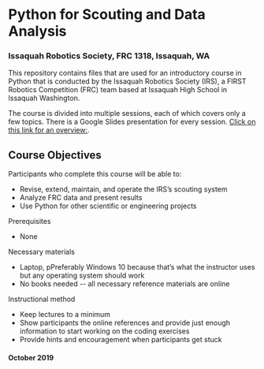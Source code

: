# Python for Scouting and Data Analysis
### Issaquah Robotics Society, FRC 1318, Issaquah, WA

This repository contains files that are used for an introductory course in Python that is conducted by the
Issaquah Robotics Society (IRS), a FIRST Robotics Competition (FRC) team based at Issaquah High School in
Issaquah Washington.

The course is divided into multiple sessions, each of which covers only a few topics. There is a Google Slides
presentation for every session. [Click on this link for an overview:](https://docs.google.com/presentation/d/1I7UT_SlzKPdMUcimG--sRbG1tNZ6Wwg3zkupe0vBFAc/edit?usp=sharing).

## Course Objectives
Participants who complete this course will be able to:
* Revise, extend, maintain, and operate the IRS’s scouting system
* Analyze FRC data and present results
* Use Python for other scientific or engineering projects

Prerequisites
* None

Necessary materials
* Laptop, pPreferably Windows 10 because that’s what the instructor uses
  but any operating system should work
* No books needed -- all necessary reference materials are online

Instructional method
* Keep lectures to a minimum
* Show participants the online references and provide just enough information to start working on the coding exercises
* Provide hints and encouragement when participants get stuck

#### October 2019
